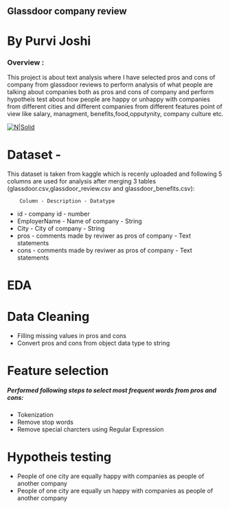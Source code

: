 ## Glassdoor company review

# By Purvi Joshi

### Overview : 
This project is about text analysis where I have selected pros and cons of company from glassdoor reviews to perform analysis of what people are talking about companies both as pros and cons of company and perform hypotheis test about how people are happy or unhappy with companies from different cities and different companies from different features point of view like salary, managment, benefits,food,opputynity, company culture etc.

[![N|Solid](https://cldup.com/dTxpPi9lDf.thumb.png)](https://nodesource.com/products/nsolid)



# Dataset - 
This dataset is taken from kaggle which is recenly uploaded and following 5 columns are used for analysis after merging 3 tables (glassdoor.csv,glassdoor_review.csv and glassdoor_benefits.csv):

        Column - Description - Datatype
  - id - company id - number
  - EmployerName - Name of company - String
  - City - City of company - String
  - pros - comments made by reviwer as pros of company - Text statements
  - cons - comments made by reviwer as pros of company - Text statements

# EDA

# Data Cleaning
- Filling missing values in pros and cons
- Convert pros and cons from object data type to string
    
# Feature selection
##### Performed following steps to select most frequent words from pros and cons:
- Tokenization
- Remove stop words
- Remove special charcters using Regular Expression
# Hypotheis testing
  - People of one city are equally happy with companies as people of another company
  - People of one city are equally un happy with companies as people of another company











   
